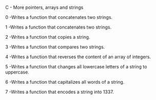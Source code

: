 C - More pointers, arrays and strings

0 -Writes a function that concatenates two strings.

1 -Writes a function that concatenates two strings.

2 -Writes a function that copies a string.

3 -Writes a function that compares two strings.

4 -Writes a function that reverses the content of an array of integers.

5 -Writes a function that changes all lowercase letters of a string to uppercase.

6 -Writes a function that capitalizes all words of a string.

7 -Writes a function that encodes a string into 1337.

